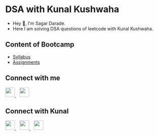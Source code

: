 # DSA with Kunal Kushwaha
- Hey 👋, I'm Sagar Darade.
- Here I am solving DSA questions of leetcode with Kunal Kushwaha. 

## Content of Bootcamp 

- [Syllabus](SYLLABUS.md)
- [Assignments](https://github.com/kunal-kushwaha/DSA-Bootcamp-Java/tree/main/assignments)

## Connect with me
  <a href="https://www.linkedin.com/in/sagardarade1999/">
    <img width="30px" src="https://www.vectorlogo.zone/logos/linkedin/linkedin-icon.svg" />
  </a>&ensp;
  <a href="https://www.instagram.com/sagar_darade_1999/">
    <img width="30px" src="https://www.vectorlogo.zone/logos/instagram/instagram-icon.svg" />
  </a>
  
## Connect with Kunal
  <a href="https://twitter.com/kunalstwt">
    <img width="30px" src="https://www.vectorlogo.zone/logos/twitter/twitter-official.svg" />
  </a>&ensp;
  <a href="https://www.linkedin.com/in/kunal-kushwaha/">
    <img width="30px" src="https://www.vectorlogo.zone/logos/linkedin/linkedin-icon.svg" />
  </a>&ensp;
  <a href="https://www.instagram.com/kunalsig/">
    <img width="30px" src="https://www.vectorlogo.zone/logos/instagram/instagram-icon.svg" />
  </a>

  

